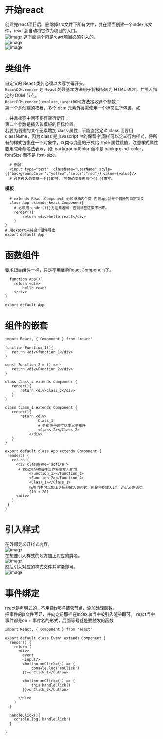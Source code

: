 # 开始react
创建完react项目后，删除掉src文件下所有文件，并在里面创建一个index.js文件，react会自动将它作为项目的入口。  
![image](https://github.com/DamaKiller/LargeleafHydrangea/assets/96570699/c334ab6d-f696-419f-803c-ae9c303210bc) 
这下面两个包是react项目必须引入的。  
![image](https://github.com/DamaKiller/LargeleafHydrangea/assets/96570699/b9e9b857-ec33-40b0-a556-3b20116982e9)   
![image](https://github.com/DamaKiller/LargeleafHydrangea/assets/96570699/2cf84ee7-15b8-4754-bd50-4017c9b9d89c)   


# 类组件
自定义的 React 类名必须以大写字母开头。  
`ReactDOM.render` 是 React 的最基本方法用于将模板转为 HTML 语言，并插入指定的 DOM 节点。  
`ReactDOM.render(template,targetDOM)`方法接收两个参数：  
 第一个是创建的模板，多个 dom 元素外层需使用一个标签进行包裹，如 <div>，并且标签中间不能有空行断开；  
 第二个参数是插入该模板的目标位置。  
若要为创建的某个元素增加 class 属性，不能直接定义 class 而要用 className，因为 class 是 javascript 中的保留字,同样可以定义行内样式，将所有的样式包裹在一个对象中，以类似变量的形式给 style 属性赋值，注意样式属性要用驼峰命名法表示，如: backgroundColor 而不是 background-color，fontSize 而不是 font-size。      
```
  # 例如：
  <input type="text"  className="userName" style={{"backgroundColor":"yellow","color":"red"}} value={value}/> 
  # 外界传入的变量一个{}即可， 写死的变量用两个{{ }}来写。
``` 
**模板**
```
  # extends React.Component 必须继承这个类 否则App就是个普通的自定义类
  class App extends React.Component{
    # 必须用render(){}方法来返回，否则标签渲染不出来。  
    render(){
        return <div>hello react</div>
    }
}
# 用export来将这个组件导出
export default App
```
  
  
# 函数组件  
要求跟类组件一样，只是不用继承React.Component了。  
```
  function App(){
    return <div>
        hello react
    </div>
}

export default App
```  
  
 # 组件的嵌套
 ```
import React, { Component } from 'react'

function Function_1(){
    return <div>function_1</div>
}

const Function_2 = () => {
    return <div>Function_2</div>
}

class Class_2 extends Component {
    render(){
        return <div>Class_2</div>
    }
}

class Class_1 extends Component {
    render(){
        return <div>
                Class_1
                # 子组件中还可以定义子组件
                <Class_2></Class_2>
            </div>
    }
}

export default class App extends Component {
  render() {
    return (
      <div className='active'>
       # 将定义好的组件当作标签写入即可
            <Function_1></Function_1>
            <Function_2></Function_2>
            <Class_1></Class_1>
            标签当中可以加上大括号放入表达式，但是不能放入if，while等语句。
            {10 + 20}
      </div>
    )
  }
}
 ```
 
 
 # 引入样式
 在外部定义好样式内容。  
 ![image](https://github.com/DamaKiller/LargeleafHydrangea/assets/96570699/4fd816c6-1ed3-49e3-a873-ab1e3b4d9da0)   
在想要引入样式的地方加上对应的类名。    
 ![image](https://github.com/DamaKiller/LargeleafHydrangea/assets/96570699/722f2486-49a5-4405-8844-9422b5a7ffab)   
然后引入对应的样式文件并渲染即可。    
 ![image](https://github.com/DamaKiller/LargeleafHydrangea/assets/96570699/1f2d5229-c5ab-4336-8a84-38dcbd840f5a)    

 
# 事件绑定
react是声明式的，不用像js那样捕获节点，添加处理函数。  
把事件的js文件写好，并向之前那样在index.js当中被引入渲染即可。 
react当中事件都是on + 事件名的形式，后面等号就是要触发的函数
```
import React, { Component } from 'react'

export default class Event extends Component {
  render() {
    return (
      <div>
        event
        <input/>
        <button onClick={() => {
            console.log('onClick')
        }}>onClick_1</button>

        <button onClick={() => {
            this.handleClick()
        }}>onClick_2</button>

      </div>
    )
  }

  handleClick(){
    console.log('handleClick')
  }

}
```  
 
 
 
 

